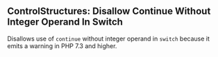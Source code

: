 ## ControlStructures: Disallow Continue Without Integer Operand In Switch

Disallows use of `continue` without integer operand in `switch` because it emits a warning in PHP 7.3 and higher.